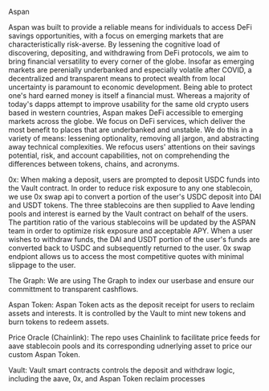 Aspan

Aspan was built to provide a reliable means for individuals to access DeFi savings opportunities, with a focus on emerging markets that are characteristically risk-averse. By lessening the cognitive load of discovering, depositing, and withdrawing from DeFi protocols, we aim to bring financial versatility to every corner of the globe. Insofar as emerging markets are perenially underbanked and especially volatile after COVID, a decentralized and transparent means to protect wealth from local uncertainty is paramount to economic development. Being able to protect one's hard earned money is itself a financial must.
Whereas a majority of today's dapps attempt to improve usability for the same old crypto users based in western countries, Aspan makes DeFi accessible to emerging markets across the globe. We focus on DeFi services, which deliver the most benefit to places that are underbanked and unstable. We do this in a variety of means: lessening optionality, removing all jargon, and abstracting away technical complexities. We refocus users' attentions on their savings potential, risk, and account capabilities, not on comprehending the differences between tokens, chains, and acronyms.

0x: When making a deposit, users are prompted to deposit USDC funds into the Vault contract. In order to reduce risk exposure to any one stablecoin, we use 0x swap api to convert a portion of the user's USDC deposit into DAI and USDT tokens. The three stablecoins are then supplied to Aave lending pools and interest is earned by the Vault contract on behalf of the users. The partition ratio of the various stablecoins will be updated by the ASPAN team in order to optimize risk exposure and acceptable APY. When a user wishes to withdraw funds, the DAI and USDT portion of the user's funds are converted back to USDC and subsequently returned to the user. 0x swap endpiont allows us to access the most competitive quotes with minimal slippage to the user.

The Graph: We are using The Graph to index our userbase and ensure our committment to transparent cashflows.

Aspan Token: Aspan Token acts as the deposit receipt for users to reclaim assets and interests. It is controlled by the Vault to mint new tokens and burn tokens to redeem assets.

Price Oracle (Chainlink): The repo uses Chainlink to facilitate price feeds for aave stablecoin pools and its corresponding udnerlying asset to price our custom Aspan Token.

Vault: Vault smart contracts controls the deposit and withdraw logic, including the aave, 0x, and Aspan Token reclaim processes
